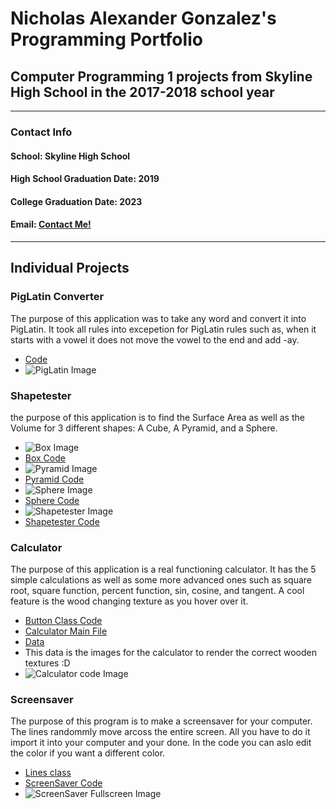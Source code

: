 # Nicholas Alexander Gonzalez's Programming Portfolio

## Computer Programming 1 projects from Skyline High School in the 2017-2018 school year

---

### **Contact Info**


#### School: Skyline High School

#### High School Graduation Date: 2019
#### College Graduation Date: 2023

#### Email: <a href="mailto:nichgonz9644@granitesd.org"> Contact Me! </a>

---

## Individual Projects

### PigLatin Converter

The purpose of this application was to take any word and convert it into PigLatin. It took all rules into excepetion for PigLatin rules such as, when it starts with a vowel it does not move the vowel to the end and add -ay.

+ [Code](https://github.com/Cubasian5/PigLatin/blob/master/src/PigLatin.java)
+ ![PigLatin Image](https://raw.githubusercontent.com/Cubasian5/PigLatin/master/PigLatin.png "Example of Runing Program")

### Shapetester

the purpose of this application is to find the Surface Area as well as the Volume for 3 different shapes: A Cube, A Pyramid, and a Sphere.

+ ![Box Image](https://github.com/Cubasian5/Programming_1_2017-2018/raw/master/ShapeTester/Box.png "Example of Running Box Code")
+ [Box Code](https://github.com/Cubasian5/Programming_1_2017-2018/blob/master/ShapeTester/Code/Box.java)
+ ![Pyramid Image](https://github.com/Cubasian5/Programming_1_2017-2018/raw/master/ShapeTester/Pyramid.png "Example of Running Pyramid Code")
+ [Pyramid Code](https://github.com/Cubasian5/Programming_1_2017-2018/blob/master/ShapeTester/Code/Pyramid.java)
+ ![Sphere Image](https://raw.githubusercontent.com/Cubasian5/Programming_1_2017-2018/master/ShapeTester/Sphere.png "Example of Running Sphere Code")
+ [Sphere Code](https://github.com/Cubasian5/Programming_1_2017-2018/blob/master/ShapeTester/Code/Sphere.java)
+ ![Shapetester Image](https://raw.githubusercontent.com/Cubasian5/Programming_1_2017-2018/master/ShapeTester/ShapeTester.png "Example of Running Master Code")
+ [Shapetester Code](https://github.com/Cubasian5/Programming_1_2017-2018/blob/master/ShapeTester/Code/ShapeTester.java)

### Calculator

The purpose of this application is a real functioning calculator. It has the 5 simple calculations as well as some more advanced ones such as square root, square function, percent function, sin, cosine, and tangent. A cool feature is the wood changing texture as you hover over it.

+ [Button Class Code](https://github.com/Cubasian5/Programming_1_2017-2018/blob/master/CalculatorCode/Calculator_code_k/Button.pde)
+ [Calculator Main File](https://github.com/Cubasian5/Programming_1_2017-2018/blob/master/CalculatorCode/Calculator_code_k/Calculator_code_k.pde)
+ [Data](https://github.com/Cubasian5/Programming_1_2017-2018/tree/master/CalculatorCode/Calculator_code_k/data)
+ This data is the images for the calculator to render the correct wooden textures :D
+ ![Calculator code Image](https://raw.githubusercontent.com/Cubasian5/Programming_1_2017-2018/master/CalculatorCode/Screen%20Shot%202018-04-13%20at%201.48.24%20PM.png "Example of Running Calculator Code")

### Screensaver 

The purpose of this program is to make a screensaver for your computer. The lines randommly move arcoss the entire screen. All you have to do it import it into your computer and your done. In the code you can aslo edit the color if you want a different color.

+ [Lines class](https://github.com/Cubasian5/Programming_1_2017-2018/blob/master/screen_saver_app_code/Lines.pde)
+ [ScreenSaver Code](https://github.com/Cubasian5/Programming_1_2017-2018/blob/master/screen_saver_app_code/screen_saver_app_code.pde)
+ ![ScreenSaver Fullscreen Image](https://raw.githubusercontent.com/Cubasian5/Programming_1_2017-2018/master/screen_saver_app_code/Screen%20Shot%202018-04-13%20at%201.51.30%20PM.png "This covers the entire screen")
